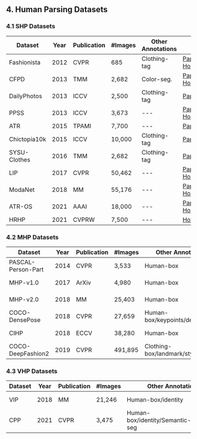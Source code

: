 ## 4. Human Parsing Datasets


### 4.1 SHP Datasets

| Dataset       | Year | Publication | #Images    | Other Annotations   | Link                                                         |
| ------------- | ---- | ----------- | ---------- | ------------------- | ------------------------------------------------------------ |
| Fashionista   | 2012 | CVPR        | 685        | Clothing-tag        | [Paper](http://vision.is.tohoku.ac.jp/~kyamagu/papers/yamaguchi_cvpr2012.pdf), [Homepage](http://vision.is.tohoku.ac.jp/~kyamagu/research/clothing_parsing/) |
| CFPD          | 2013 | TMM         | 2,682      | Color-seg.          | [Paper](https://ieeexplore.ieee.org/stamp/stamp.jsp?tp=&arnumber=6630093), [Homepage](https://sites.google.com/site/fashionparsing/page) |
| DailyPhotos   | 2013 | ICCV        | 2,500      | Clothing-tag        | [Paper](https://www.cv-foundation.org/openaccess/content_iccv_2013/papers/Dong_A_Deformable_Mixture_2013_ICCV_paper.pdf) |
| PPSS          | 2013 | ICCV        | 3,673      | ---                 | [Paper](https://openaccess.thecvf.com/content_iccv_2013/papers/Luo_Pedestrian_Parsing_via_2013_ICCV_paper.pdf), [Homepage](http://mmlab.ie.cuhk.edu.hk/projects/luoWTiccv2013DDN/index.html) |
| ATR           | 2015 | TPAMI       | 7,700      | ---                 | [Paper](https://arxiv.org/pdf/1503.02391.pdf) |
| Chictopia10k  | 2015 | ICCV        | 10,000     | Clothing-tag        | [Paper](https://www.cv-foundation.org/openaccess/content_iccv_2015/papers/Liang_Human_Parsing_With_ICCV_2015_paper.pdf) |
| SYSU-Clothes  | 2016 | TMM         | 2,682      | Clothing-tag        | [Paper](https://ieeexplore.ieee.org/stamp/stamp.jsp?tp=&arnumber=7434660) |
| LIP           | 2017 | CVPR        | 50,462     | ---                 | [Paper](https://openaccess.thecvf.com/content_cvpr_2017/papers/Gong_Look_Into_Person_CVPR_2017_paper.pdf), [Homepage](http://hcp.sysu.edu.cn/lip) |
| ModaNet       | 2018 | MM          | 55,176     | ---                 | [Paper](https://arxiv.org/pdf/1807.01394.pdf), [Homepage](https://github.com/eBay/modanet) |
| ATR-OS        | 2021 | AAAI        | 18,000     | ---                 | [Paper](https://arxiv.org/pdf/2012.11810.pdf), [Homepage](https://github.com/Charleshhy/One-shot-Human-Parsing) |
| HRHP          | 2021 | CVPRW       | 7,500      | ---                 | [Homepage](https://l2id.github.io/challenge_localization.html) |


### 4.2 MHP Datasets

| Dataset           | Year | Publication | #Images    | Other Annotations               | Link                                                         |
| ------------------| ---- | ----------- | ---------- | ------------------------------- | ------------------------------------------------------------ |
| PASCAL-Person-Part| 2014 | CVPR        | 3,533      | Human-box                       | [Paper](https://ieeexplore.ieee.org/stamp/stamp.jsp?tp=&arnumber=6909651), [Homepage](http://roozbehm.info/pascal-parts/pascal-parts.html) |
| MHP-v1.0          | 2017 | ArXiv       | 4,980      | Human-box                       | [Paper](https://arxiv.org/pdf/1705.07206.pdf), [Homepage](https://lv-mhp.github.io/dataset) |
| MHP-v2.0          | 2018 | MM          | 25,403     | Human-box                       | [Paper](https://arxiv.org/pdf/1804.03287), [Homepage](https://lv-mhp.github.io/dataset) |
| COCO-DensePose    | 2018 | CVPR        | 27,659     | Human-box/keypoints/densepoints | [Paper](https://arxiv.org/pdf/1802.00434.pdf), [Homepage](http://densepose.org/) |
| CIHP              | 2018 | ECCV        | 38,280     | Human-box                       | [Paper](http://openaccess.thecvf.com/content_ECCV_2018/papers/Ke_Gong_Instance-level_Human_Parsing_ECCV_2018_paper.pdf), [Homepage](http://sysu-hcp.net/lip/overview.php) |
| COCO-DeepFashion2 | 2019 | CVPR        | 491,895    | Clothing-box/landmark/style     | [Paper](https://openaccess.thecvf.com/content_CVPR_2019/papers/Ge_DeepFashion2_A_Versatile_Benchmark_for_Detection_Pose_Estimation_Segmentation_and_CVPR_2019_paper.pdf), [Homepage](https://github.com/switchablenorms/DeepFashion2) |


### 4.3 VHP Datasets

| Dataset           | Year | Publication | #Images    | Other Annotations                           | Link                                                         |
| ------------------| ---- | ----------- | ---------- | ------------------------------------------- | ------------------------------------------------------------ |
| VIP               | 2018 | MM          | 21,246     | Human-box/identity                         | [Paper](https://arxiv.org/pdf/1808.00661), [Homepage](http://sysu-hcp.net/lip) |
| CPP               | 2021 | CVPR        | 3,475      | Human-box/identity/Semantic-/Instance-seg  | [Paper](https://openaccess.thecvf.com/content/CVPR2021/papers/de_Geus_Part-Aware_Panoptic_Segmentation_CVPR_2021_paper.pdf), [Homepage](https://github.com/pmeletis/panoptic_parts?tab=readme-ov-file) |
